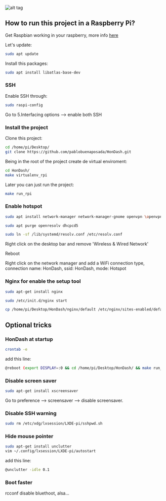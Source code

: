 ![alt tag](https://raw.github.com/pablobuenaposada/HonDash/master/docs/logo/hondash.png)

## How to run this project in a Raspberry Pi?
Get Raspbian working in your raspberry, more info [here](https://www.raspberrypi.org/downloads/raspbian/)

Let's update:
```sh
sudo apt update
```

Install this packages:
```sh
sudo apt install libatlas-base-dev
```
### SSH
Enable SSH through:
```sh
sudo raspi-config
```
Go to 5.Interfacing options --> enable both SSH

### Install the project
Clone this project:
```sh
cd /home/pi/Desktop/
git clone https://github.com/pablobuenaposada/HonDash.git
```

Being in the root of the project create de virtual enviroment:
```sh
cd HonDash/
make virtualenv_rpi

```
Later you can just run the project:
```sh
make run_rpi
```

### Enable hotspot
```sh
sudo apt install network-manager network-manager-gnome openvpn \openvpn-systemd-resolved network-manager-openvpn \network-manager-openvpn-gnome
```

```sh
sudo apt purge openresolv dhcpcd5
```

```sh
sudo ln -sf /lib/systemd/resolv.conf /etc/resolv.conf
```

Right click on the desktop bar and remove 'Wireless & Wired Network'

Reboot

Right click on the network manager and add a WiFi connection type, connection name: HonDash, ssid: HonDash, mode: Hotspot

### Nginx for enable the setup tool
```sh
sudo apt-get install nginx
```

```sh
sudo /etc/init.d/nginx start
```

```sh
cp /home/pi/Desktop/HonDash/nginx/default /etc/nginx/sites-enabled/default
```

## Optional tricks
### HonDash at startup
```sh
crontab -e
```
add this line:
```sh
@reboot (export DISPLAY=:0 && cd /home/pi/Desktop/HonDash/ && make run_rpi)
```

### Disable screen saver
```sh
sudo apt-get install xscreensaver
```
Go to preference --> screensaver --> disable screensaver.

### Disable SSH warning
```sh
sudo rm /etc/xdg/lxsession/LXDE-pi/sshpwd.sh
```

### Hide mouse pointer
```sh
sudo apt-get install unclutter
vim ~/.config/lxsession/LXDE-pi/autostart
```
add this line:
```sh
@unclutter -idle 0.1
```

### Boot faster
rcconf
disable bluethoot, alsa...


